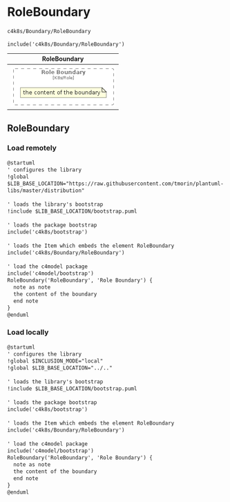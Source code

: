 # RoleBoundary


```text
c4k8s/Boundary/RoleBoundary
```

```text
include('c4k8s/Boundary/RoleBoundary')
```



| RoleBoundary |
| :---: |
| ![illustration for RoleBoundary](../../c4k8s/Boundary/RoleBoundary.Local.png) |




## RoleBoundary

### Load remotely
```plantuml
@startuml
' configures the library
!global $LIB_BASE_LOCATION="https://raw.githubusercontent.com/tmorin/plantuml-libs/master/distribution"

' loads the library's bootstrap
!include $LIB_BASE_LOCATION/bootstrap.puml

' loads the package bootstrap
include('c4k8s/bootstrap')

' loads the Item which embeds the element RoleBoundary
include('c4k8s/Boundary/RoleBoundary')

' load the c4model package
include('c4model/bootstrap')
RoleBoundary('RoleBoundary', 'Role Boundary') {
  note as note
  the content of the boundary
  end note
}
@enduml
```

### Load locally
```plantuml
@startuml
' configures the library
!global $INCLUSION_MODE="local"
!global $LIB_BASE_LOCATION="../.."

' loads the library's bootstrap
!include $LIB_BASE_LOCATION/bootstrap.puml

' loads the package bootstrap
include('c4k8s/bootstrap')

' loads the Item which embeds the element RoleBoundary
include('c4k8s/Boundary/RoleBoundary')

' load the c4model package
include('c4model/bootstrap')
RoleBoundary('RoleBoundary', 'Role Boundary') {
  note as note
  the content of the boundary
  end note
}
@enduml
```

